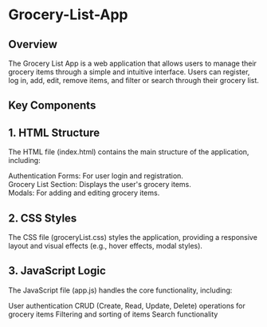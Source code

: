 # Grocery-List-App
<h2> Overview </h2>
<p> The Grocery List App is a web application that allows users to manage their grocery items through a simple and intuitive interface. Users can register, log in, add, edit, remove items, and filter or search through their grocery list. </p>

<h2 > Key Components </h2>
<h2> 1. HTML Structure </h2>
<p> The HTML file (index.html) contains the main structure of the application, including: </p>

<p > Authentication Forms: For user login and registration. <br>
 Grocery List Section: Displays the user's grocery items. <br>
 Modals: For adding and editing grocery items. </p>

<h2> 2. CSS Styles </h2>
<p> The CSS file (groceryList.css) styles the application, providing a responsive layout and visual effects (e.g., hover effects, modal styles). </p>

<h2> 3. JavaScript Logic </h2>
<p> The JavaScript file (app.js) handles the core functionality, including: </p>

<p> User authentication
CRUD (Create, Read, Update, Delete) operations for grocery items
Filtering and sorting of items
Search functionality </p>
